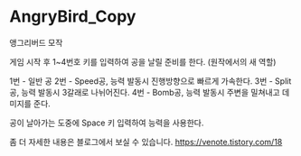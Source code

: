 # AngryBird_Copy
앵그리버드 모작

게임 시작 후 1~4번호 키를 입력하여 공을 날릴 준비를 한다.
(원작에서의 새 역할)

1번 - 일반 공
2번 - Speed공, 능력 발동시 진행방향으로 빠르게 가속한다.
3번 - Split공, 능력 발동시 3갈래로 나뉘어진다.
4번 - Bomb공, 능력 발동시 주변을 밀쳐내고 데미지를 준다.

공이 날아가는 도중에 Space 키 입력하여 능력을 사용한다.


좀 더 자세한 내용은 블로그에서 보실 수 있습니다.
https://venote.tistory.com/18
